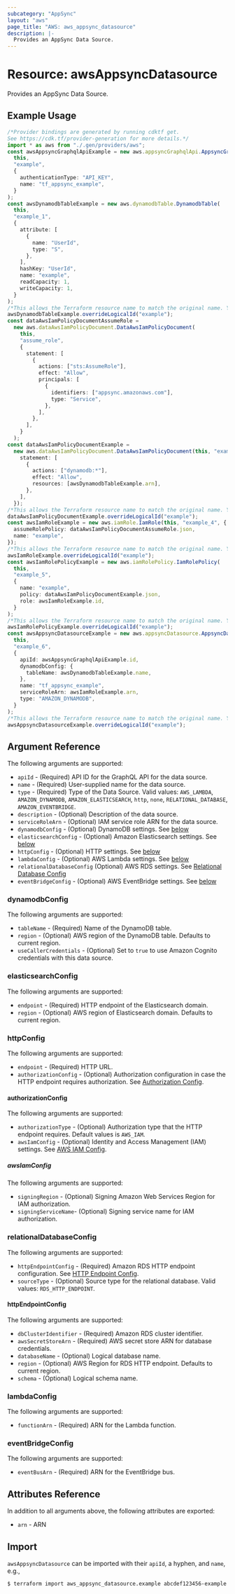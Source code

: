 ```yaml
---
subcategory: "AppSync"
layout: "aws"
page_title: "AWS: aws_appsync_datasource"
description: |-
  Provides an AppSync Data Source.
---
```


# Resource: awsAppsyncDatasource

Provides an AppSync Data Source.

## Example Usage

```typescript
/*Provider bindings are generated by running cdktf get.
See https://cdk.tf/provider-generation for more details.*/
import * as aws from "./.gen/providers/aws";
const awsAppsyncGraphqlApiExample = new aws.appsyncGraphqlApi.AppsyncGraphqlApi(
  this,
  "example",
  {
    authenticationType: "API_KEY",
    name: "tf_appsync_example",
  }
);
const awsDynamodbTableExample = new aws.dynamodbTable.DynamodbTable(
  this,
  "example_1",
  {
    attribute: [
      {
        name: "UserId",
        type: "S",
      },
    ],
    hashKey: "UserId",
    name: "example",
    readCapacity: 1,
    writeCapacity: 1,
  }
);
/*This allows the Terraform resource name to match the original name. You can remove the call if you don't need them to match.*/
awsDynamodbTableExample.overrideLogicalId("example");
const dataAwsIamPolicyDocumentAssumeRole =
  new aws.dataAwsIamPolicyDocument.DataAwsIamPolicyDocument(
    this,
    "assume_role",
    {
      statement: [
        {
          actions: ["sts:AssumeRole"],
          effect: "Allow",
          principals: [
            {
              identifiers: ["appsync.amazonaws.com"],
              type: "Service",
            },
          ],
        },
      ],
    }
  );
const dataAwsIamPolicyDocumentExample =
  new aws.dataAwsIamPolicyDocument.DataAwsIamPolicyDocument(this, "example_3", {
    statement: [
      {
        actions: ["dynamodb:*"],
        effect: "Allow",
        resources: [awsDynamodbTableExample.arn],
      },
    ],
  });
/*This allows the Terraform resource name to match the original name. You can remove the call if you don't need them to match.*/
dataAwsIamPolicyDocumentExample.overrideLogicalId("example");
const awsIamRoleExample = new aws.iamRole.IamRole(this, "example_4", {
  assumeRolePolicy: dataAwsIamPolicyDocumentAssumeRole.json,
  name: "example",
});
/*This allows the Terraform resource name to match the original name. You can remove the call if you don't need them to match.*/
awsIamRoleExample.overrideLogicalId("example");
const awsIamRolePolicyExample = new aws.iamRolePolicy.IamRolePolicy(
  this,
  "example_5",
  {
    name: "example",
    policy: dataAwsIamPolicyDocumentExample.json,
    role: awsIamRoleExample.id,
  }
);
/*This allows the Terraform resource name to match the original name. You can remove the call if you don't need them to match.*/
awsIamRolePolicyExample.overrideLogicalId("example");
const awsAppsyncDatasourceExample = new aws.appsyncDatasource.AppsyncDatasource(
  this,
  "example_6",
  {
    apiId: awsAppsyncGraphqlApiExample.id,
    dynamodbConfig: {
      tableName: awsDynamodbTableExample.name,
    },
    name: "tf_appsync_example",
    serviceRoleArn: awsIamRoleExample.arn,
    type: "AMAZON_DYNAMODB",
  }
);
/*This allows the Terraform resource name to match the original name. You can remove the call if you don't need them to match.*/
awsAppsyncDatasourceExample.overrideLogicalId("example");

```

## Argument Reference

The following arguments are supported:

* `apiId` - (Required) API ID for the GraphQL API for the data source.
* `name` - (Required) User-supplied name for the data source.
* `type` - (Required) Type of the Data Source. Valid values: `AWS_LAMBDA`, `AMAZON_DYNAMODB`, `AMAZON_ELASTICSEARCH`, `http`, `none`, `RELATIONAL_DATABASE`, `AMAZON_EVENTBRIDGE`.
* `description` - (Optional) Description of the data source.
* `serviceRoleArn` - (Optional) IAM service role ARN for the data source.
* `dynamodbConfig` - (Optional) DynamoDB settings. See [below](#dynamodb_config)
* `elasticsearchConfig` - (Optional) Amazon Elasticsearch settings. See [below](#elasticsearch_config)
* `httpConfig` - (Optional) HTTP settings. See [below](#http_config)
* `lambdaConfig` - (Optional) AWS Lambda settings. See [below](#lambda_config)
* `relationalDatabaseConfig` (Optional) AWS RDS settings. See [Relational Database Config](#relational_database_config)
* `eventBridgeConfig` - (Optional) AWS EventBridge settings. See [below](#event_bridge_config)

### dynamodbConfig

The following arguments are supported:

* `tableName` - (Required) Name of the DynamoDB table.
* `region` - (Optional) AWS region of the DynamoDB table. Defaults to current region.
* `useCallerCredentials` - (Optional) Set to `true` to use Amazon Cognito credentials with this data source.

### elasticsearchConfig

The following arguments are supported:

* `endpoint` - (Required) HTTP endpoint of the Elasticsearch domain.
* `region` - (Optional) AWS region of Elasticsearch domain. Defaults to current region.

### httpConfig

The following arguments are supported:

* `endpoint` - (Required) HTTP URL.
* `authorizationConfig` - (Optional) Authorization configuration in case the HTTP endpoint requires authorization. See [Authorization Config](#authorization_config).

#### authorizationConfig

The following arguments are supported:

* `authorizationType` - (Optional) Authorization type that the HTTP endpoint requires. Default values is `AWS_IAM`.
* `awsIamConfig` - (Optional) Identity and Access Management (IAM) settings. See [AWS IAM Config](#aws_iam_config).

##### awsIamConfig

The following arguments are supported:

* `signingRegion` - (Optional) Signing Amazon Web Services Region for IAM authorization.
* `signingServiceName`- (Optional) Signing service name for IAM authorization.

### relationalDatabaseConfig

The following arguments are supported:

* `httpEndpointConfig` - (Required) Amazon RDS HTTP endpoint configuration. See [HTTP Endpoint Config](#http_endpoint_config).
* `sourceType` - (Optional) Source type for the relational database. Valid values: `RDS_HTTP_ENDPOINT`.

#### httpEndpointConfig

The following arguments are supported:

* `dbClusterIdentifier` - (Required) Amazon RDS cluster identifier.
* `awsSecretStoreArn` - (Required) AWS secret store ARN for database credentials.
* `databaseName` - (Optional) Logical database name.
* `region` - (Optional) AWS Region for RDS HTTP endpoint. Defaults to current region.
* `schema` - (Optional) Logical schema name.

### lambdaConfig

The following arguments are supported:

* `functionArn` - (Required) ARN for the Lambda function.

### eventBridgeConfig

The following arguments are supported:

* `eventBusArn` - (Required) ARN for the EventBridge bus.

## Attributes Reference

In addition to all arguments above, the following attributes are exported:

* `arn` - ARN

## Import

`awsAppsyncDatasource` can be imported with their `apiId`, a hyphen, and `name`, e.g.,

```console
$ terraform import aws_appsync_datasource.example abcdef123456-example
```
